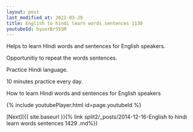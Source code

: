```yaml
---
layout: post
last_modified_at: 2021-03-29
title: English to hindi learn words sentences 1130 
youtubeId: byuxrBr55SM
---
```

 
 
Helps to learn Hindi words and sentences for English speakers.

Opportunitiy to repeat the words sentences. 

Practice Hindi language. 
 
10 minutes practice every day. 
 
How to learn Hindi words and sentences for English speakers 
 
{% include youtubePlayer.html id=page.youtubeId %}
 
 
[Next]({{ site.baseurl }}{% link  split2/_posts/2014-12-16-English to hindi learn words sentences 1429 .md%})
 
